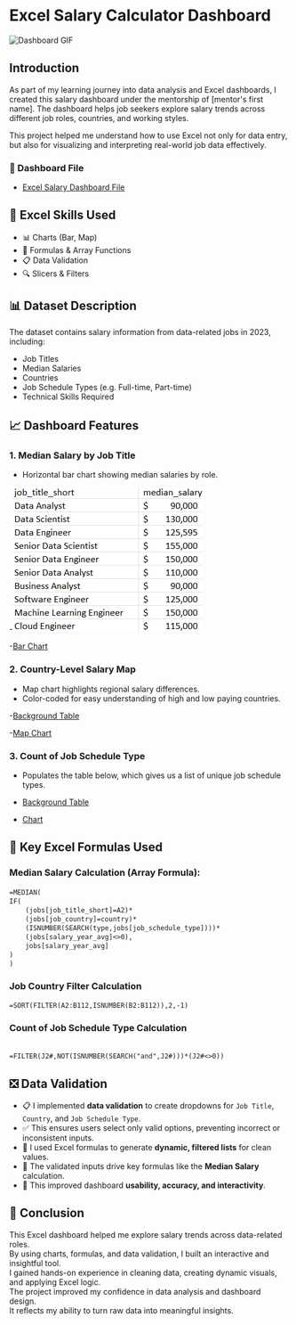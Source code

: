 # Excel Salary Calculator Dashboard

![Dashboard GIF](images/salary.gif)

## Introduction

As part of my learning journey into data analysis and Excel dashboards, I created this salary dashboard under the mentorship of [mentor's first name]. The dashboard helps job seekers explore salary trends across different job roles, countries, and working styles.

This project helped me understand how to use Excel not only for data entry, but also for visualizing and interpreting real-world job data effectively.

### 📂 Dashboard File

- [Excel Salary Dashboard File](Salary_Calculator.xlsx)

## 🧠 Excel Skills Used

- 📊 Charts (Bar, Map)
- 🧮 Formulas & Array Functions
- 📋 Data Validation
- 🔍 Slicers & Filters

## 📊 Dataset Description

The dataset contains salary information from data-related jobs in 2023, including:
- Job Titles
- Median Salaries
- Countries
- Job Schedule Types (e.g. Full-time, Part-time)
- Technical Skills Required

## 📈 Dashboard Features

### 1. **Median Salary by Job Title**
- Horizontal bar chart showing median salaries by role.

-![Background Table](images/median%20salary%20by%20job%20title.png)

-[Bar Chart](images/bar%20chart.png)

### 2. **Country-Level Salary Map**
- Map chart highlights regional salary differences.
- Color-coded for easy understanding of high and low paying countries.

-[Background Table](images/job_country.png)

-[Map Chart](images/map_chart.png)

### 3. **Count of Job Schedule Type**
- Populates the table below, which gives us a list of unique job schedule types.

- [Background Table](images/job_type.png)

- [Chart](images/job_type_chart.png)
  

## 🔢 Key Excel Formulas Used

### Median Salary Calculation (Array Formula):

```excel
=MEDIAN(
IF(
    (jobs[job_title_short]=A2)*
    (jobs[job_country]=country)*
    (ISNUMBER(SEARCH(type,jobs[job_schedule_type])))*
    (jobs[salary_year_avg]<>0),
    jobs[salary_year_avg]
) 
)
```

### Job Country Filter Calculation

```excel
=SORT(FILTER(A2:B112,ISNUMBER(B2:B112)),2,-1)
```

### Count of Job Schedule Type Calculation

```excel

=FILTER(J2#,NOT(ISNUMBER(SEARCH("and",J2#)))*(J2#<>0))

```

## ❎ Data Validation

- 📋 I implemented **data validation** to create dropdowns for `Job Title`, `Country`, and `Job Schedule Type`.
- ✅ This ensures users select only valid options, preventing incorrect or inconsistent inputs.
- 🧮 I used Excel formulas to generate **dynamic, filtered lists** for clean values.
- 🎯 The validated inputs drive key formulas like the **Median Salary** calculation.
- 🚀 This improved dashboard **usability, accuracy, and interactivity**.


## 🧾 Conclusion

This Excel dashboard helped me explore salary trends across data-related roles.  
By using charts, formulas, and data validation, I built an interactive and insightful tool.  
I gained hands-on experience in cleaning data, creating dynamic visuals, and applying Excel logic.  
The project improved my confidence in data analysis and dashboard design.  
It reflects my ability to turn raw data into meaningful insights.






